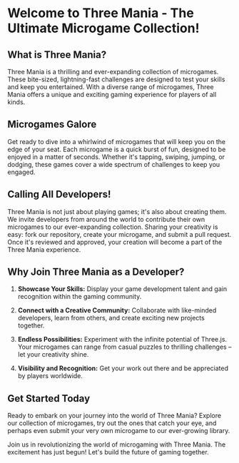 # Welcome to Three Mania - The Ultimate Microgame Collection!

## What is Three Mania?

Three Mania is a thrilling and ever-expanding collection of microgames. These bite-sized, lightning-fast challenges are designed to test your skills and keep you entertained. With a diverse range of microgames, Three Mania offers a unique and exciting gaming experience for players of all kinds.

## Microgames Galore

Get ready to dive into a whirlwind of microgames that will keep you on the edge of your seat. Each microgame is a quick burst of fun, designed to be enjoyed in a matter of seconds. Whether it's tapping, swiping, jumping, or dodging, these games cover a wide spectrum of challenges to keep you engaged.

## Calling All Developers!

Three Mania is not just about playing games; it's also about creating them. We invite developers from around the world to contribute their own microgames to our ever-expanding collection. Sharing your creativity is easy: fork our repository, create your microgame, and submit a pull request. Once it's reviewed and approved, your creation will become a part of the Three Mania experience.

## Why Join Three Mania as a Developer?

1. **Showcase Your Skills:** Display your game development talent and gain recognition within the gaming community.

2. **Connect with a Creative Community:** Collaborate with like-minded developers, learn from others, and create exciting new projects together.

3. **Endless Possibilities:** Experiment with the infinite potential of Three.js. Your microgames can range from casual puzzles to thrilling challenges – let your creativity shine.

4. **Visibility and Recognition:** Get your work out there and be appreciated by players worldwide.

## Get Started Today

Ready to embark on your journey into the world of Three Mania? Explore our collection of microgames, try out the ones that catch your eye, and perhaps even submit your very own microgame to our ever-growing library.

Join us in revolutionizing the world of microgaming with Three Mania. The excitement has just begun! Let's build the future of gaming together.
